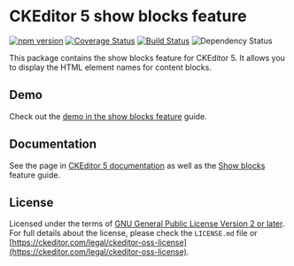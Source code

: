 CKEditor 5 show blocks feature
================================

[![npm version](https://badge.fury.io/js/%40ckeditor%2Fckeditor5-show-blocks.svg)](https://www.npmjs.com/package/@ckeditor/ckeditor5-show-blocks)
[![Coverage Status](https://coveralls.io/repos/github/ckeditor/ckeditor5/badge.svg?branch=master)](https://coveralls.io/github/ckeditor/ckeditor5?branch=master)
[![Build Status](https://travis-ci.com/ckeditor/ckeditor5.svg?branch=master)](https://app.travis-ci.com/github/ckeditor/ckeditor5)
![Dependency Status](https://img.shields.io/librariesio/release/npm/@ckeditor/ckeditor5-show-blocks)

This package contains the show blocks feature for CKEditor 5. It allows you to display the HTML element names for content blocks.

## Demo

Check out the [demo in the show blocks feature](https://ckeditor.com/docs/ckeditor5/latest/features/show-blocks.html#demo) guide.

## Documentation

See the <!-- TODO - not sure if there will be an API docs page at all [`@ckeditor/ckeditor5-show-blocks` package](https://ckeditor.com/docs/ckeditor5/latest/api/show-blocks.html) --> page in [CKEditor 5 documentation](https://ckeditor.com/docs/ckeditor5/latest/) as well as the [Show blocks](https://ckeditor.com/docs/ckeditor5/latest/features/show-blocks.html) feature guide.

## License

Licensed under the terms of [GNU General Public License Version 2 or later](http://www.gnu.org/licenses/gpl.html). For full details about the license, please check the `LICENSE.md` file or [https://ckeditor.com/legal/ckeditor-oss-license](https://ckeditor.com/legal/ckeditor-oss-license).
